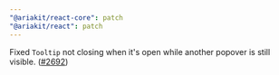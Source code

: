 ```yaml
---
"@ariakit/react-core": patch
"@ariakit/react": patch
---
```


Fixed `Tooltip` not closing when it's open while another popover is still visible. ([#2692](https://github.com/ariakit/ariakit/pull/2692))
